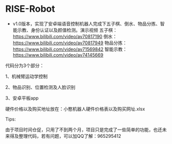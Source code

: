 # RISE-Robot

 * v1.0版本，实现了安卓端语音控制机器人完成下五子棋、倒水、物品分拣、智能示教、身份认证以及颜值检测。演示视频
 五子棋：https://www.bilibili.com/video/av70817190
 倒水：https://www.bilibili.com/video/av70817949
 物品分拣：https://www.bilibili.com/video/av71569842
 智能示教：https://www.bilibili.com/video/av74145669


 代码分为3个部分：
 
 1、机械臂运动学控制 
 
 2、物品识别、位置检测及人脸识别 

 3、安卓平板app 

硬件价格以及购买地址放在：小憨机器人硬件价格表以及购买网址.xlsx

Tips:

由于项目时间仓促，只用了不到两个月，项目只是完成了一些简单的功能，也还未来得及整理代码，若有问题，可以加QQ了解：965295412



